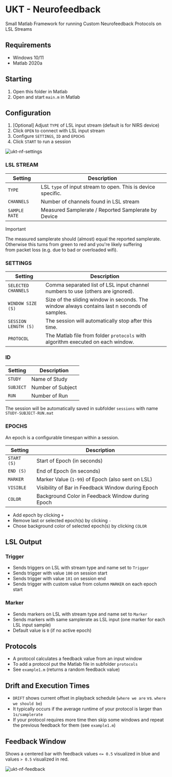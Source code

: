 # UKT - Neurofeedback

Small Matlab Framework for running Custom Neurofeedback Protocols on LSL Streams

## Requirements

* Windows 10/11
* Matlab 2020a

## Starting

1. Open this folder in Matlab
2. Open and start `main.m` in Matlab

## Configuration

1. [Optional] Adjust `TYPE` of LSL input stream (default is for NIRS device) 
2. Click `OPEN` to connect with LSL input stream
3. Configure `SETTINGS`, `ID` and `EPOCHS`
4. Click `START` to run a session

![ukt-nf-settings](https://github.com/cyberjunk/ukt-nf/assets/780159/0690b24e-7a20-4357-bd0d-9171c880115d)

### LSL STREAM

| Setting       | Description                                                  |
|---------------|--------------------------------------------------------------|
| `TYPE`        | LSL `type` of input stream to open. This is device specific. |
| `CHANNELS`    | Number of channels found in LSL stream                       | 
| `SAMPLE RATE` | Measured Samplerate / Reported Samplerate by Device          |

> [!IMPORTANT]  
> The measured samplerate should (almost) equal the reported samplerate.</br>
> Otherwise this turns from green to red and you're likely suffering </br>
> from packet loss (e.g. due to bad or overloaded wifi).

### SETTINGS

| Setting              | Description                                                                                    |
|----------------------|------------------------------------------------------------------------------------------------|
| `SELECTED CHANNELS`  | Comma separated list of LSL input channel numbers to use (others are ignored).                 |
| `WINDOW SIZE (S)`    | Size of the sliding window in seconds. The window always contains last n seconds of samples.   |
| `SESSION LENGTH (S)` | The session will automatically stop after this time.                                           |
| `PROTOCOL`           | The Matlab file from folder `protocols` with algorithm executed on each window.                |

### ID

| Setting    | Description        |
|------------|--------------------|
| `STUDY`    | Name of Study      |
| `SUBJECT`  | Number of Subject  |
| `RUN`      | Number of Run      |

The session will be automatically saved in subfolder `sessions` with name `STUDY-SUBJECT-RUN.mat`

### EPOCHS

An epoch is a configurable timespan within a session.

| Setting     | Description                                            |
|-------------|--------------------------------------------------------|
| `START (S)` | Start of Epoch (in seconds)                            |
| `END (S)`   | End of Epoch (in seconds)                              |
| `MARKER`    | Marker Value (`1-99`) of Epoch (also sent on LSL)      | 
| `VISIBLE`   | Visibility of Bar in Feedback Window during Epoch      |
| `COLOR`     | Background Color in Feedback Window during Epoch       |

* Add epoch by clicking `+`
* Remove last or selected epoch(s) by clicking `-`
* Chose background color of selected epoch(s) by clicking `COLOR`

## LSL Output

### Trigger

* Sends triggers on LSL with stream type and name set to `Trigger`
* Sends trigger with value `100` on session start
* Sends trigger with value `101` on session end
* Sends trigger with custom value from column `MARKER` on each epoch start

### Marker

* Sends markers on LSL with stream type and name set to `Marker`
* Sends markers with same samplerate as LSL input (one marker for each LSL input sample)
* Default value is `0` (if no active epoch)

## Protocols

* A protocol calculates a feedback value from an input window
* To add a protocol put the Matlab file in subfolder `protocols`
* See `example1.m` (returns a random feedback value)

## Drift and Execution Times

* `DRIFT` shows current offset in playback schedule (`where we are` vs. `where we should be`)
* It typically occurs if the average runtime of your protocol is larger than `1s/samplerate`
* If your protocol requires more time then skip some windows and repeat the previous feedback for them (see `example1.m`)

## Feedback Window

Shows a centered bar with feedback values `<= 0.5` visualized in blue and values `> 0.5` visualized in red.

![ukt-nf-feedback](https://github.com/cyberjunk/ukt-nf/assets/780159/05b6cb15-8979-4106-8c4d-77c790c9f4a8)
